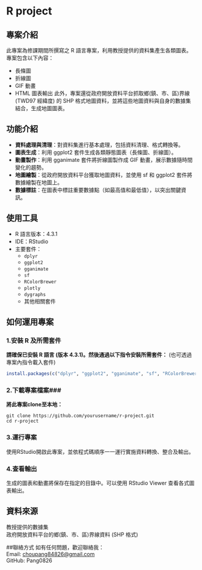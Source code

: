 # R project
## 專案介紹
此專案為修課期間所撰寫之 R 語言專案，利用教授提供的資料集產生各類圖表。專案包含以下內容：
* 長條圖
* 折線圖
* GIF 動畫
* HTML 圖表輸出
此外，專案還從政府開放資料平台抓取鄉(鎮、市、區)界線 (TWD97 經緯度) 的 SHP 格式地圖資料，並將這些地圖資料與自身的數據集結合，生成地圖圖表。

## 功能介紹
* **資料處理與清理**：對資料集進行基本處理，包括資料清理、格式轉換等。
* **圖表生成**：利用 ggplot2 套件生成各類靜態圖表（長條圖、折線圖）。
* **動畫製作**：利用 gganimate 套件將折線圖製作成 GIF 動畫，展示數據隨時間變化的趨勢。
* **地圖繪製**：從政府開放資料平台獲取地圖資料，並使用 sf 和 ggplot2 套件將數據繪製在地圖上。
* **數據標註**：在圖表中標註重要數據點（如最高值和最低值），以突出關鍵資訊。

## 使用工具
* R 語言版本：4.3.1
* IDE：RStudio
* 主要套件：
  - `dplyr`
  - `ggplot2`
  - `gganimate`
  - `sf`
  - `RColorBrewer`
  - `plotly`
  - `dygraphs`
  - 其他相關套件

## 如何運用專案
### 1.安裝 R 及所需套件
  **請確保已安裝 R 語言 (版本 4.3.1)。然後通過以下指令安裝所需套件：**
  (也可透過專案內指令載入套件)
  ```R
  install.packages(c("dplyr", "ggplot2", "gganimate", "sf", "RColorBrewer", "plotly", "dygraphs"))
  ```

### 2.下載專案檔案###
  **將此專案clone至本地：**
  ```
  git clone https://github.com/yourusername/r-project.git
  cd r-project
  ```

### 3.運行專案
  使用RStudio開啟此專案，並依程式碼順序一一運行實施資料轉換、整合及輸出。
  
### 4.查看輸出
  生成的圖表和動畫將保存在指定的目錄中。可以使用 RStudio Viewer 查看各式圖表輸出。

## 資料來源
教授提供的數據集  
政府開放資料平台的鄉(鎮、市、區)界線資料 (SHP 格式)

##聯絡方式
如有任何問題，歡迎聯絡我：  
Email: choupang84826@gmail.com  
GitHub: Pang0826

